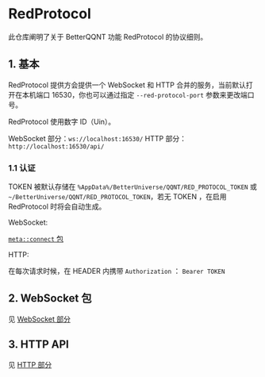 # RedProtocol

此仓库阐明了关于 BetterQQNT 功能 RedProtocol 的协议细则。

## 1. 基本

RedProtocol 提供方会提供一个 WebSocket 和 HTTP 合并的服务，当前默认打开在本机端口 16530，你也可以通过指定 `--red-protocol-port` 参数来更改端口号。

RedProtocol 使用数字 ID（Uin）。

WebSocket 部分：`ws://localhost:16530/`
HTTP 部分：`http://localhost:16530/api/`

### 1.1 认证
TOKEN 被默认存储在 `%AppData%/BetterUniverse/QQNT/RED_PROTOCOL_TOKEN` 或 `~/BetterUniverse/QQNT/RED_PROTOCOL_TOKEN`，若无 TOKEN ，在启用 RedProtocol 时将会自动生成。

WebSocket:

  [`meta::connect` 包](https://betterqqnt.github.io/RedProtocol/websocket/#metaconnect)
  
HTTP:

  在每次请求时候，在 HEADER 内携带 `Authorization` ： `Bearer TOKEN`
  

## 2. WebSocket 包

见 [WebSocket 部分](https://betterqqnt.github.io/RedProtocol/websocket)

## 3. HTTP API

见 [HTTP 部分](https://betterqqnt.github.io/RedProtocol/http)
